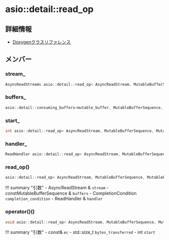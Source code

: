 # asio::detail::read_op



## 詳細情報

- [Doxygenクラスリファレンス](https://lang-ship.com/reference/ESP32/latest/classasio_1_1detail_1_1read__op.html)

## メンバー

###  stream_

```c
AsyncReadStream& asio::detail::read_op< AsyncReadStream, MutableBufferSequence, MutableBufferIterator, CompletionCondition, ReadHandler >::stream_
```


###  buffers_

```c
asio::detail::consuming_buffers<mutable_buffer, MutableBufferSequence, MutableBufferIterator> asio::detail::read_op< AsyncReadStream, MutableBufferSequence, MutableBufferIterator, CompletionCondition, ReadHandler >::buffers_
```


###  start_

```c
int asio::detail::read_op< AsyncReadStream, MutableBufferSequence, MutableBufferIterator, CompletionCondition, ReadHandler >::start_
```


###  handler_

```c
ReadHandler asio::detail::read_op< AsyncReadStream, MutableBufferSequence, MutableBufferIterator, CompletionCondition, ReadHandler >::handler_
```


### read_op()



```c
asio::detail::read_op< AsyncReadStream, MutableBufferSequence, MutableBufferIterator, CompletionCondition, ReadHandler >::read_op(AsyncReadStream &stream, const MutableBufferSequence &buffers, CompletionCondition completion_condition, ReadHandler &handler)
```

!!! summary "引数"
	- AsyncReadStream & `stream` 
	- constMutableBufferSequence & `buffers` 
	- CompletionCondition `completion_condition` 
	- ReadHandler & `handler` 



### operator()()



```c
void asio::detail::read_op< AsyncReadStream, MutableBufferSequence, MutableBufferIterator, CompletionCondition, ReadHandler >::operator()(const asio::error_code &ec, std::size_t bytes_transferred, int start=0)
```

!!! summary "引数"
	- const& `ec` 
	- std::size_t `bytes_transferred` 
	- int `start` 



